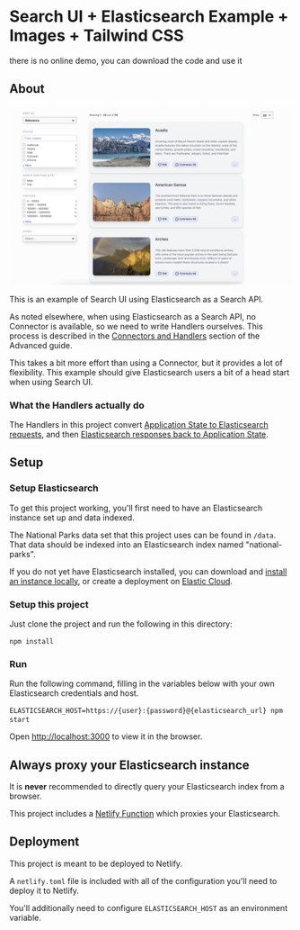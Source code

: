 # Search UI + Elasticsearch Example + Images + Tailwind CSS

there is no online demo, you can download the code and use it 

## About

<img src="screenshot.png" width="600">

This is an example of Search UI using Elasticsearch as a Search API.

As noted elsewhere, when using Elasticsearch as a Search API, no Connector is available, so we need to write Handlers ourselves.
This process is described in the [Connectors and Handlers](../../ADVANCED.md#connectors-and-handlers) section of the Advanced
guide.

This takes a bit more effort than using a Connector, but it provides a lot of flexibility. This example
should give Elasticsearch users a bit of a head start when using Search UI.

### What the Handlers actually do

The Handlers in this project convert [Application State to Elasticsearch requests](src/buildRequest.js), and then [Elasticsearch responses back to Application State](src/buildState.js).

## Setup

### Setup Elasticsearch

To get this project working, you'll first need to have an Elasticsearch instance set up and data indexed.

The National Parks data set that this project uses can be found in `/data`. That data should be indexed into an Elasticsearch index named "national-parks".

If you do not yet have Elasticsearch installed, you can download and [install an instance locally](https://www.elastic.co/products/elasticsearch), or
create a deployment on [Elastic Cloud](https://www.elastic.co/cloud/).

### Setup this project

Just clone the project and run the following in this directory:

```
npm install
```

### Run

Run the following command, filling in the variables below with your own Elasticsearch credentials and host.

```
ELASTICSEARCH_HOST=https://{user}:{password}@{elasticsearch_url} npm start
```

Open [http://localhost:3000](http://localhost:3000) to view it in the browser.

## Always proxy your Elasticsearch instance

It is **never** recommended to directly query your Elasticsearch index from a browser.

This project includes a [Netlify Function](https://www.netlify.com/docs/functions/) which proxies your Elasticsearch.

## Deployment

This project is meant to be deployed to Netlify.

A `netlify.toml` file is included with all of the configuration you'll need to deploy it to Netlify.

You'll additionally need to configure `ELASTICSEARCH_HOST` as an environment variable.
